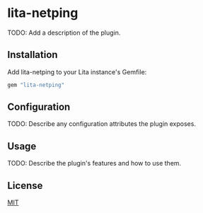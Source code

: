 # lita-netping

TODO: Add a description of the plugin.

## Installation

Add lita-netping to your Lita instance's Gemfile:

``` ruby
gem "lita-netping"
```


## Configuration

TODO: Describe any configuration attributes the plugin exposes.

## Usage

TODO: Describe the plugin's features and how to use them.

## License

[MIT](http://opensource.org/licenses/MIT)
